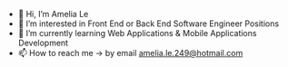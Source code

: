 - 👋 Hi, I’m Amelia Le
- 👀 I’m interested in Front End or Back End Software Engineer Positions
- 🌱 I’m currently learning Web Applications & Mobile Applications Development
- 📫 How to reach me -> by email amelia.le.249@hotmail.com

<!---
ameliale/ameliale is a ✨ special ✨ repository because its `README.md` (this file) appears on your GitHub profile.
You can click the Preview link to take a look at your changes.
--->
